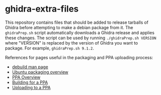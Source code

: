 # ghidra-extra-files

This repository contains files that should be added to release tarballs of Ghidra before attempting to make a debian package from it. The `ghidraPrep.sh` script automatically downloads a Ghidra release and applies these changes. The script can be used by running `./ghidraPrep.sh VERSION` where "VERSION" is replaced by the version of Ghidra you want to package. For example, `ghidraPrep.sh 9.1.2`.

References for pages useful in the packaging and PPA uploading process:
* [debuild man page](https://manpages.debian.org/jessie/devscripts/debuild.1.en.html)
* [Ubuntu packaging overview](https://packaging.ubuntu.com/html/packaging-new-software.html)
* [PPA Overview](https://help.launchpad.net/Packaging/PPA)
* [Building for a PPA](https://help.launchpad.net/Packaging/PPA/BuildingASourcePackage)
* [Uploading to a PPA](https://help.launchpad.net/Packaging/PPA/Uploading)
